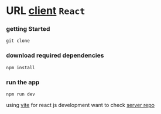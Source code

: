 # URL [client]() `React`

### getting Started

```git
git clone
```

### download required dependencies

```npm
npm install
```

### run the app

```npm
npm run dev
```

using [vite](https://vitejs.dev/) for react js development
want to check [server repo](https://github.com/harsh-vish14/url-shortner-server)
